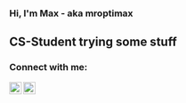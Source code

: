 ### Hi, I'm Max - aka mroptimax

## CS-Student trying some stuff

### Connect with me:


[<img align="left" alt="mroptimax | LinkedIn" width="22px" src="https://cdn.jsdelivr.net/npm/simple-icons@v3/icons/linkedin.svg" />][linkedin]
[<img align="left" alt="mroptimax | Instagram" width="22px" src="https://cdn.jsdelivr.net/npm/simple-icons@v3/icons/instagram.svg" />][instagram]

<br />




[instagram]: https://instagram.com/mroptimax
[linkedin]: https://www.linkedin.com/in/max-petershans-6a42651b9/
